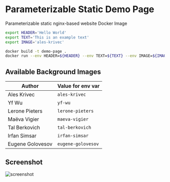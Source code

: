 # Parameterizable Static Demo Page
Parameterizable static nginx-based website Docker Image

```sh
export HEADER='Hello World'
export TEXT='This is an example text'
export IMAGE='ales-krivec'

docker build -t demo-page .
docker run --env HEADER=${HEADER} --env TEXT=${TEXT} --env IMAGE=${IMAGE} -p 8080:80 demo-page
```

## Available Background Images
| Author           | Value for env var  |
|------------------|--------------------|
| Ales Krivec      | `ales-krivec`      |
| Yf Wu            | `yf-wu`            |
| Lerone Pieters   | `lerone-pieters`   |
| Maëva Vigier     | `maeva-vigier`     |
| Tal Berkovich    | `tal-berkovich`    |
| Irfan Simsar     | `irfan-simsar`     |
| Eugene Golovesov | `eugene-golovesov` |

## Screenshot
![screenshot](docs/screenshot.png)

